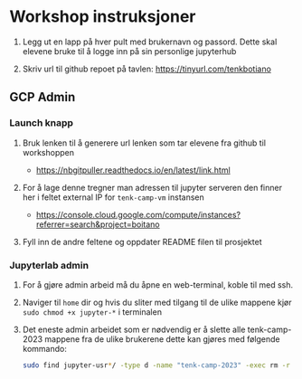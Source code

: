 # Workshop instruksjoner

1. Legg ut en lapp på hver pult med brukernavn og passord. Dette skal elevene bruke til å logge inn på sin personlige jupyterhub

2. Skriv url til github repoet på tavlen:
https://tinyurl.com/tenkbotiano

## GCP Admin 
### Launch knapp
1. Bruk lenken til å generere url lenken som tar elevene fra github til workshoppen
    * https://nbgitpuller.readthedocs.io/en/latest/link.html
1. For å lage denne tregner man adressen til jupyter serveren den finner her i feltet external IP for `tenk-camp-vm` instansen 
    - https://console.cloud.google.com/compute/instances?referrer=search&project=boitano 
    

1. Fyll inn de andre feltene og oppdater README filen til prosjektet

###  Jupyterlab admin

1. For å gjøre admin arbeid må du åpne en web-terminal, koble til med ssh.

1. Naviger til `home` dir og hvis du sliter med tilgang til de ulike mappene kjør `sudo chmod +x jupyter-*` i terminalen

1. Det eneste admin arbeidet som er nødvendig er å slette alle tenk-camp-2023 mappene fra de ulike brukerene dette kan gjøres med følgende kommando:

    ````bash
    sudo find jupyter-usr*/ -type d -name "tenk-camp-2023" -exec rm -r {} +
    ````
